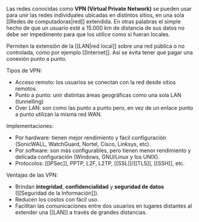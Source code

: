 Las redes conocidas como **VPN (Virtual Private Network)** se pueden usar para unir las redes individuales ubicadas en distintos sitios, en una sola [[Redes de computadoras|red]] extendida. En otras palabras el simple hecho de que un usuario esté a 15.000 km de distancia de sus datos no debe ser impedimento para que los utilice como si fueran locales.

Permiten la extensión de la [[LAN|red local]] sobre una red pública o no controlada, como por ejemplo [[Internet]]. Así se evita tener que pagar una conexión punto a punto.

Tipos de VPN:
- Acceso remoto: los usuarios se conectan con la red desde sitios remotos.
- Punto a punto: unir distintas áreas geográficas como una sola LAN (tunnelling)
- Over LAN: son como las punto a punto pero, en vez de un enlace punto a punto utilizan la misma red WAN.

Implementaciones:
- Por hardware: tienen mejor rendimiento y fácil configuración (SonicWALL, WatchGuard, Nortel, Cisco, Linksys, etc).
- Por software: son más configurables, pero tienen menor rendimiento y delicada configuración (Windows, GNU/Linux y los UNIX).
- Protocolos: [[IPSec]], PPTP, L2F, L2TP, [[SSL]]/[[TLS]], [[SSH]], etc.

Ventajas de las VPN:
- Brindan **integridad**, **confidencialidad** y **seguridad de datos** ([[Seguridad de la Información]]).
- Reducen los costos con fácil uso.
- Facilitan las comunicaciones entre dos usuarios en lugares distantes al extender una [[LAN]] a través de grandes distancias.
